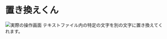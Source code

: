 # 置き換えくん
![実際の操作画面](https://i.postimg.cc/k4D1CfzP/2023-12-31-024252.png)
テキストファイル内の特定の文字を別の文字に置き換えてくれます。
